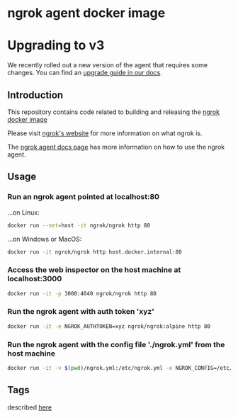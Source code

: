 # ngrok agent docker image

# Upgrading to v3

We recently rolled out a new version of the agent that requires some changes. You can find an [upgrade guide in our docs](https://ngrok.com/docs/guides/upgrade-v2-v3).

## Introduction

This repository contains code related to building and releasing the [ngrok docker image][ngrok-dockerhub]

Please visit [ngrok's website][ngrok] for more information on what ngrok is.

The [ngrok agent docs page][ngrok-docs] has more information on how to use the ngrok agent.

## Usage

### Run an ngrok agent pointed at localhost:80

...on Linux:

```bash
docker run --net=host -it ngrok/ngrok http 80
```

...on Windows or MacOS:

```bash
docker run -it ngrok/ngrok http host.docker.internal:80
```

### Access the web inspector on the host machine at localhost:3000

```bash
docker run -it -p 3000:4040 ngrok/ngrok http 80
```

### Run the ngrok agent with auth token 'xyz'

```bash
docker run -it -e NGROK_AUTHTOKEN=xyz ngrok/ngrok:alpine http 80
```

### Run the ngrok agent with the config file './ngrok.yml' from the host machine

```bash
docker run -it -v $(pwd)/ngrok.yml:/etc/ngrok.yml -e NGROK_CONFIG=/etc/ngrok.yml ngrok/ngrok:alpine http 80
```

## Tags

described [here][ngrok-dockerhub]

[ngrok-dockerhub]: https://hub.docker.com/r/ngrok/ngrok
[ngrok]: https://ngrok.com/
[ngrok-docs]: https://ngrok.com/docs
